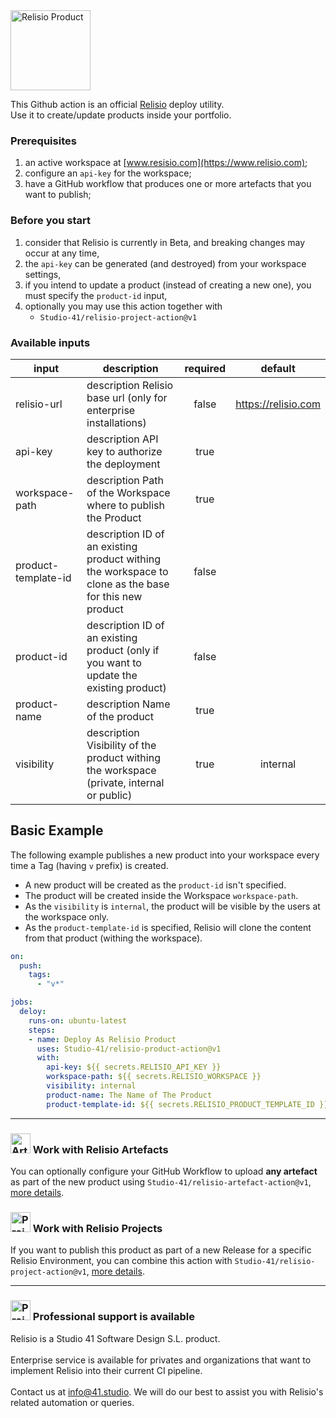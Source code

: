 <img src="https://user-images.githubusercontent.com/11739105/152799348-e70d55f4-3914-43cd-866f-f2b979071be2.svg" alt="Relisio Product"  width="128" />

This Github action is an official [Relisio](https://www.relisio.com/) deploy utility.<br />
Use it to create/update products inside your portfolio.

### Prerequisites
 1. an active workspace at [www.resisio.com](https://www.relisio.com);
 2. configure an `api-key` for the workspace;
 3. have a GitHub workflow that produces one or more artefacts that you want to publish;

### Before you start

 1. consider that Relisio is currently in Beta, and breaking changes may occur at any time,
 2. the `api-key` can be generated (and destroyed) from your workspace settings,
 3. if you intend to update a product (instead of creating a new one), you must specify the `product-id` input,
 4. optionally you may use this action together with 
    - `Studio-41/relisio-project-action@v1`

### Available inputs

|input|description|required|default|
|---|---|:---:|:---:|
|relisio-url|description Relisio base url (only for enterprise installations)|false|https://relisio.com|
|api-key|description API key to authorize the deployment|true|
|workspace-path|description Path of the Workspace where to publish the Product|true|
|product-template-id|description ID of an existing product withing the workspace to clone as the base for this new product|false|
|product-id|description ID of an existing product (only if you want to update the existing product)|false|
|product-name|description Name of the product|true|
|visibility|description Visibility of the product withing the workspace (private, internal or public)|true|internal|

## Basic Example

The following example publishes a new product into your workspace every time a Tag (having `v` prefix) is created.<br/>

 - A new product will be created as the `product-id` isn't specified.
 - The product will be created inside the Workspace `workspace-path`.
 - As the `visibility` is `internal`, the product will be visible by the users at the workspace only.
 - As the `product-template-id` is specified, Relisio will clone the content from that product (withing the workspace).

```yaml
on:
  push:
    tags:
      - "v*"

jobs:
  deloy:
    runs-on: ubuntu-latest
    steps:
    - name: Deploy As Relisio Product 
      uses: Studio-41/relisio-product-action@v1
      with:
        api-key: ${{ secrets.RELISIO_API_KEY }}
        workspace-path: ${{ secrets.RELISIO_WORKSPACE }}
        visibility: internal
        product-name: The Name of The Product
        product-template-id: ${{ secrets.RELISIO_PRODUCT_TEMPLATE_ID }}
```

<hr/>

### <img src="https://user-images.githubusercontent.com/11739105/152801493-cb6ccd69-7968-45a1-a422-01e2ea9a9e48.svg" alt="Artifact" width="32"> Work with Relisio Artefacts

You can optionally configure your GitHub Workflow to upload **any artefact** as part of the new product using `Studio-41/relisio-artefact-action@v1`, [more details](https://github.com/Studio-41/relisio-artefact-action).


### <img src="https://user-images.githubusercontent.com/11739105/152803355-69bfce13-e6ee-4f7b-a53e-6cee391e0273.svg" alt="Project" width="32"> Work with Relisio Projects

If you want to publish this product as part of a new Release for a specific Relisio Environment, you can combine this action with `Studio-41/relisio-project-action@v1`, [more details](https://github.com/Studio-41/relisio-project-action).

<hr/>

### <img src="https://user-images.githubusercontent.com/11739105/152805812-261613f7-1357-4f01-b3e8-ed6d613c3577.svg" alt="Project" width="32"> Professional support is available
 Relisio is a Studio 41 Software Design S.L. product.<br/><br/>
Enterprise service is available for privates and organizations that want to implement Relisio into their current CI pipeline.<br/><br/>
Contact us at <a href="mailto:info@41.studio">info@41.studio</a>. We will do our best to assist you with Relisio's related automation or queries.